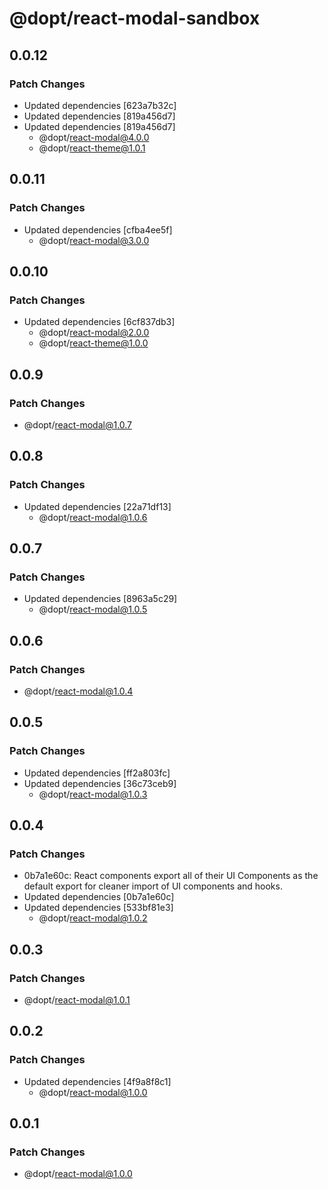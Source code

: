 # @dopt/react-modal-sandbox

## 0.0.12

### Patch Changes

- Updated dependencies [623a7b32c]
- Updated dependencies [819a456d7]
- Updated dependencies [819a456d7]
  - @dopt/react-modal@4.0.0
  - @dopt/react-theme@1.0.1

## 0.0.11

### Patch Changes

- Updated dependencies [cfba4ee5f]
  - @dopt/react-modal@3.0.0

## 0.0.10

### Patch Changes

- Updated dependencies [6cf837db3]
  - @dopt/react-modal@2.0.0
  - @dopt/react-theme@1.0.0

## 0.0.9

### Patch Changes

- @dopt/react-modal@1.0.7

## 0.0.8

### Patch Changes

- Updated dependencies [22a71df13]
  - @dopt/react-modal@1.0.6

## 0.0.7

### Patch Changes

- Updated dependencies [8963a5c29]
  - @dopt/react-modal@1.0.5

## 0.0.6

### Patch Changes

- @dopt/react-modal@1.0.4

## 0.0.5

### Patch Changes

- Updated dependencies [ff2a803fc]
- Updated dependencies [36c73ceb9]
  - @dopt/react-modal@1.0.3

## 0.0.4

### Patch Changes

- 0b7a1e60c: React components export all of their UI Components as the default export for cleaner import of UI components and hooks.
- Updated dependencies [0b7a1e60c]
- Updated dependencies [533bf81e3]
  - @dopt/react-modal@1.0.2

## 0.0.3

### Patch Changes

- @dopt/react-modal@1.0.1

## 0.0.2

### Patch Changes

- Updated dependencies [4f9a8f8c1]
  - @dopt/react-modal@1.0.0

## 0.0.1

### Patch Changes

- @dopt/react-modal@1.0.0
